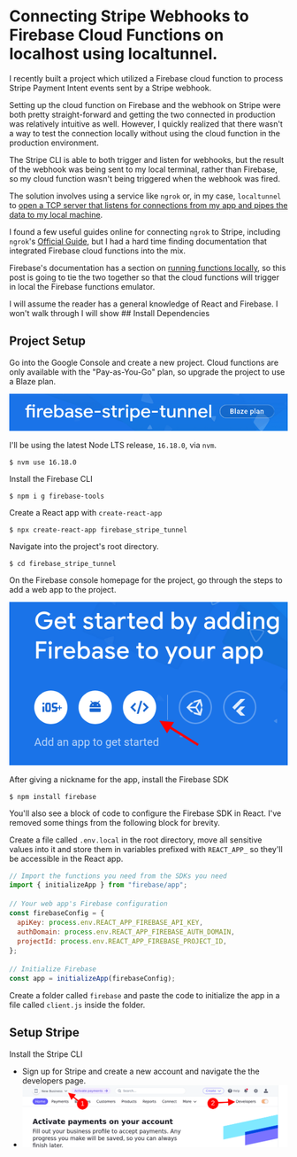 # Connecting Stripe Webhooks to Firebase Cloud Functions on localhost using localtunnel.

I recently built a project which utilized a Firebase cloud function to process Stripe Payment Intent events sent by a Stripe webhook. 

Setting up the cloud function on Firebase and the webhook on Stripe were both pretty straight-forward and getting the two connected in production was relatively intuitive as well. However, I quickly realized that there wasn't a way to test the connection locally without using the cloud function in the production environment.

The Stripe CLI is able to both trigger and listen for webhooks, but the result of the webhook was being sent to my local terminal, rather than Firebase, so my cloud function wasn't being triggered when the webhook was fired. 

The solution involves using a service like `ngrok` or, in my case, `localtunnel` to [open a TCP server that listens for connections from my app and pipes the data to my local machine](https://stackoverflow.com/a/53180742/12316752). 

I found a few useful guides online for connecting `ngrok` to Stripe, including `ngrok`'s [Official Guide](https://ngrok.com/docs/integrations/webhooks/stripe), but I had a hard time finding documentation that integrated Firebase cloud functions into the mix. 

Firebase's documentation has a section on [running functions locally](https://firebase.google.com/docs/functions/local-emulator#instrument_your_app_for_https_functions_emulation), so this post is going to tie the two together so that the cloud functions will trigger in local the Firebase functions emulator.

I will assume the reader has a general knowledge of React and Firebase. I won't walk through I will show ## Install Dependencies

## Project Setup

Go into the Google Console and create a new project. Cloud functions are only available with the "Pay-as-You-Go" plan, so upgrade the project to use a Blaze plan.

![blaze plan](./media//blaze.png)

I'll be using the latest Node LTS release, `16.18.0`, via `nvm`.

```
$ nvm use 16.18.0
```

Install the Firebase CLI

```
$ npm i g firebase-tools
```

Create a React app with `create-react-app`

```
$ npx create-react-app firebase_stripe_tunnel
```

Navigate into the project's root directory.

```
$ cd firebase_stripe_tunnel
```

On the Firebase console homepage for the project, go through the steps to add a web app to the project. 

![add app in firebase console](./media/add-app-in-firebase-console.png)

After giving a nickname for the app, install the Firebase SDK

```
$ npm install firebase
```

You'll also see a block of code to configure the Firebase SDK in React. I've removed some things from the following block for brevity. 

Create a file called `.env.local` in the root directory, move all sensitive values into it and store them in variables prefixed with `REACT_APP_` so they'll be accessible in the React app.

```javascript
// Import the functions you need from the SDKs you need
import { initializeApp } from "firebase/app";

// Your web app's Firebase configuration
const firebaseConfig = {
  apiKey: process.env.REACT_APP_FIREBASE_API_KEY,
  authDomain: process.env.REACT_APP_FIREBASE_AUTH_DOMAIN,
  projectId: process.env.REACT_APP_FIREBASE_PROJECT_ID,
};

// Initialize Firebase
const app = initializeApp(firebaseConfig);
```

Create a folder called `firebase` and paste the code to initialize the app in a file called `client.js` inside the folder.

## 

## Setup Stripe

Install the Stripe CLI 

- Sign up for Stripe and create a new account and navigate the the developers page.
- ![create stripe account](./media/create-stripe-account.png)
